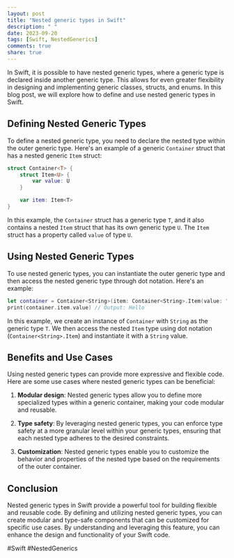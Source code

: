 ```yaml
---
layout: post
title: "Nested generic types in Swift"
description: " "
date: 2023-09-20
tags: [Swift, NestedGenerics]
comments: true
share: true
---
```


In Swift, it is possible to have nested generic types, where a generic type is declared inside another generic type. This allows for even greater flexibility in designing and implementing generic classes, structs, and enums. In this blog post, we will explore how to define and use nested generic types in Swift.

## Defining Nested Generic Types

To define a nested generic type, you need to declare the nested type within the outer generic type. Here's an example of a generic `Container` struct that has a nested generic `Item` struct:

```swift
struct Container<T> {
    struct Item<U> {
        var value: U
    }

    var item: Item<T>
}
```

In this example, the `Container` struct has a generic type `T`, and it also contains a nested `Item` struct that has its own generic type `U`. The `Item` struct has a property called `value` of type `U`.

## Using Nested Generic Types

To use nested generic types, you can instantiate the outer generic type and then access the nested generic type through dot notation. Here's an example:

```swift
let container = Container<String>(item: Container<String>.Item(value: "Hello"))
print(container.item.value) // Output: Hello
```

In this example, we create an instance of `Container` with `String` as the generic type `T`. We then access the nested `Item` type using dot notation (`Container<String>.Item`) and instantiate it with a `String` value.

## Benefits and Use Cases

Using nested generic types can provide more expressive and flexible code. Here are some use cases where nested generic types can be beneficial:

1. **Modular design**: Nested generic types allow you to define more specialized types within a generic container, making your code modular and reusable.

2. **Type safety**: By leveraging nested generic types, you can enforce type safety at a more granular level within your generic types, ensuring that each nested type adheres to the desired constraints.

3. **Customization**: Nested generic types enable you to customize the behavior and properties of the nested type based on the requirements of the outer container.

## Conclusion

Nested generic types in Swift provide a powerful tool for building flexible and reusable code. By defining and utilizing nested generic types, you can create modular and type-safe components that can be customized for specific use cases. By understanding and leveraging this feature, you can enhance the design and functionality of your Swift code.

#Swift #NestedGenerics